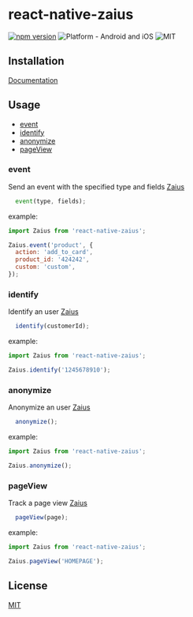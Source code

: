 # react-native-zaius
[![npm version](https://badge.fury.io/js/react-native-zaius.svg)](https://badge.fury.io/js/react-native-zaius)
![Platform - Android and iOS](https://img.shields.io/badge/platform-Android%20%7C%20iOS-yellow.svg)
![MIT](https://img.shields.io/dub/l/vibe-d.svg)

## Installation
[Documentation](INSTALL.md)

## Usage
- [event](#event)
- [identify](#identify)
- [anonymize](#anonymize)
- [pageView](#pageView)

### event
Send an event with the specified type and fields [Zaius](https://developers.zaius.com/v3/reference#events-overview)
```javascript
  event(type, fields);
```

example:
```javascript
import Zaius from 'react-native-zaius';

Zaius.event('product', {
  action: 'add_to_card',
  product_id: '424242',
  custom: 'custom',
});
```

### identify
Identify an user [Zaius](https://developers.zaius.com/v3/reference#identity-resolution)
```javascript
  identify(customerId);
```

example:
```javascript
import Zaius from 'react-native-zaius';

Zaius.identify('1245678910');
```

### anonymize
Anonymize an user [Zaius](https://developers.zaius.com/v3/reference#identity-resolution])
```javascript
  anonymize();
```

example:
```javascript
import Zaius from 'react-native-zaius';

Zaius.anonymize();
```

### pageView
Track a page view [Zaius](https://developers.zaius.com/v3/reference#ios-1)
```javascript
  pageView(page);
```

example:
```javascript
import Zaius from 'react-native-zaius';

Zaius.pageView('HOMEPAGE');
```

## License

[MIT](LICENSE.md)
